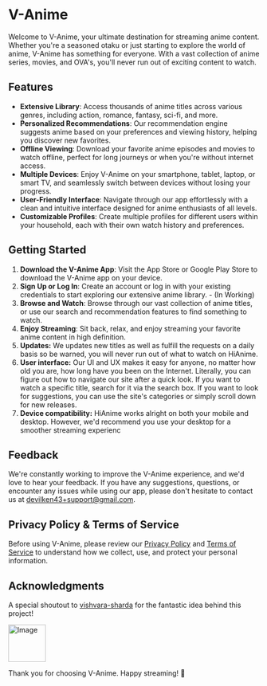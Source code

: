 
# V-Anime

Welcome to V-Anime, your ultimate destination for streaming anime content. Whether you're a seasoned otaku or just starting to explore the world of anime, V-Anime has something for everyone. With a vast collection of anime series, movies, and OVA's, you'll never run out of exciting content to watch.

## Features

- **Extensive Library**: Access thousands of anime titles across various genres, including action, romance, fantasy, sci-fi, and more.
- **Personalized Recommendations**: Our recommendation engine suggests anime based on your preferences and viewing history, helping you discover new favorites.
- **Offline Viewing**: Download your favorite anime episodes and movies to watch offline, perfect for long journeys or when you're without internet access.
- **Multiple Devices**: Enjoy V-Anime on your smartphone, tablet, laptop, or smart TV, and seamlessly switch between devices without losing your progress.
- **User-Friendly Interface**: Navigate through our app effortlessly with a clean and intuitive interface designed for anime enthusiasts of all levels.
- **Customizable Profiles**: Create multiple profiles for different users within your household, each with their own watch history and preferences.

## Getting Started

1. **Download the V-Anime App**: Visit the App Store or Google Play Store to download the V-Anime app on your device.
2. **Sign Up or Log In**: Create an account or log in with your existing credentials to start exploring our extensive anime library. - (In Working) 
3. **Browse and Watch**: Browse through our vast collection of anime titles, or use our search and recommendation features to find something to watch.
4. **Enjoy Streaming**: Sit back, relax, and enjoy streaming your favorite anime content in high definition.
5. **Updates:** We updates new titles as well as fulfill the requests on a daily basis so be warned, you will never run out of what to watch on HiAnime.
6. **User interface:** Our UI and UX makes it easy for anyone, no matter how old you are, how long have you been on the Internet. Literally, you can figure out how to navigate our site after a quick look. If you want to watch a specific title, search for it via the search box. If you want to look for suggestions, you can use the site's categories or simply scroll down for new releases.
7. **Device compatibility:** HiAnime works alright on both your mobile and desktop. However, we'd recommend you use your desktop for a smoother streaming experienc

## Feedback

We're constantly working to improve the V-Anime experience, and we'd love to hear your feedback. If you have any suggestions, questions, or encounter any issues while using our app, please don't hesitate to contact us at [devilken43+support@gmail.com](mailto:devilken43+support@gmail.com).

<!-- ## Connect With Us

Stay updated with the latest news, announcements, and content additions by following us on social media:

- **Twitter**: [@V-animeOfficial](https://twitter.com/V-animeOfficial)
- **Facebook**: [V-Anime](https://www.facebook.com/V-anime)
- **Instagram**: [@vanime_official](https://www.instagram.com/vanime_official) -->

## Privacy Policy & Terms of Service

Before using V-Anime, please review our [Privacy Policy](https://www.v-anime.com/privacy) and [Terms of Service](https://www.v-anime.com/terms) to understand how we collect, use, and protect your personal information.

## Acknowledgments

A special shoutout to [vishvara-sharda](https://github.com/vishvara-sharda) for the fantastic idea behind this project!
<p align="left">
  <img src="https://avatars.githubusercontent.com/u/142617173?v=4" alt="Image" width="75" height="75" style="border-radius: '50%'; border: '2px solid gold';">
</p>


Thank you for choosing V-Anime. Happy streaming! 🎉